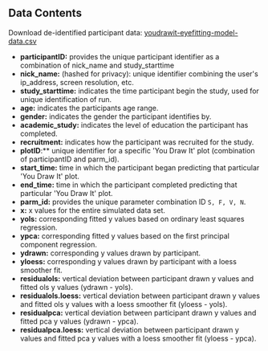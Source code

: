 ## Data Contents

Download de-identified participant data: [youdrawit-eyefitting-model-data.csv](https://github.com/earobinson95/Eye-Fitting-Straight-Lines-in-the-Modern-Era/raw/main/data/youdrawit-eyefitting-model-data.csv)

+ **participantID:** provides the unique participant identifier as a combination of nick_name and study_starttime
+ **nick_name:** (hashed for privacy): unique identifier combining the user's ip_address, screen resolution, etc.
+ **study_starttime:** indicates the time participant begin the study, used for unique identification of run.
+ **age:** indicates the participants age range.
+ **gender:** indicates the gender the participant identifies by.
+ **academic_study:** indicates the level of education the participant has completed.
+ **recruitment:** indicates how the participant was recruited for the study.
+ **plotID**:** unique identifier for a specific 'You Draw It' plot (combination of participantID and parm_id).
+ **start_time:** time in which the participant began predicting that particular 'You Draw It' plot.
+ **end_time:** time in which the participant completed predicting that particular 'You Draw It' plot.
+ **parm_id:** provides the unique parameter combination ID `S, F, V, N`.
+ **x:** x values for the entire simulated data set.
+ **yols:** corresponding fitted y values based on ordinary least squares regression.
+ **ypca:** corresponding fitted y values based on the first principal component regression.
+ **ydrawn:** corresponding y values drawn by participant.
+ **yloess:** corresponding y values drawn by participant with a loess smoother fit.
+ **residualols:** vertical deviation between participant drawn y values and fitted ols y values (ydrawn - yols).
+ **residualols.loess:** vertical deviation between participant drawn y values and fitted ols y values with a loess smoother fit (yloess - yols).
+ **residualpca:** vertical deviation between participant drawn y values and fitted pca y values (ydrawn - ypca).
+ **residualpca.loess:** vertical deviation between participant drawn y values and fitted pca y values with a loess smoother fit (yloess - ypca).

